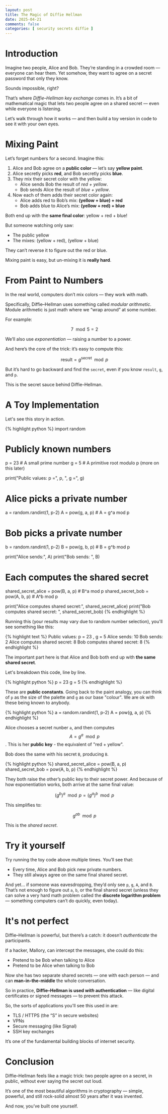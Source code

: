 ```yaml
---
layout: post
title: The Magic of Diffie Hellman
date: 2025-04-21
comments: false
categories: [ security secrets diffie ]
---
```


# Introduction

Imagine two people, Alice and Bob. They’re standing in a crowded room — everyone can hear them. Yet somehow, they want 
to agree on a secret password that only they know.

Sounds impossible, right?

That’s where *Diffie–Hellman key exchange* comes in. It’s a bit of mathematical magic that lets two people agree on a 
shared secret — even while everyone is listening.

Let’s walk through how it works — and then build a toy version in code to see it with your own eyes.

# Mixing Paint

Let’s forget numbers for a second. Imagine this:

1. Alice and Bob agree on a **public color** — let’s say **yellow paint**.
2. Alice secretly picks **red**, and Bob secretly picks **blue**.
3. They mix their secret color with the yellow:
   * Alice sends Bob the result of _red + yellow_.
   * Bob sends Alice the result of _blue + yellow_.
4. Now each of them adds their secret color again:
   * Alice adds red to Bob’s mix: **(yellow + blue) + red**
   * Bob adds blue to Alice’s mix: **(yellow + red) + blue**

Both end up with the **same final color**: yellow + red + blue!

But someone watching only saw:

* The public yellow
* The mixes: (yellow + red), (yellow + blue)

They can’t reverse it to figure out the red or blue. 

Mixing paint is easy, but un-mixing it is **really hard**.

# From Paint to Numbers

In the real world, computers don’t mix colors — they work with math.

Specifically, Diffie–Hellman uses something called *modular arithmetic*. Module arithmetic is just math where we 
“wrap around” at some number.

For example:

$$
7 \mod 5 = 2
$$

We’ll also use *exponentiation* — raising a number to a power.

And here’s the core of the trick: it’s easy to compute this:

$$
\text{result} = g^{\text{secret}} \mod p
$$

But it’s hard to go backward and find the `secret`, even if you know `result`, `g`, and `p`.

This is the secret sauce behind Diffie–Hellman.

# A Toy Implementation

Let's see this story in action.

{% highlight python %}
import random

# Publicly known numbers
p = 23      # A small prime number
g = 5       # A primitive root modulo p (more on this later)

print("Public values:  p =", p, ", g =", g)

# Alice picks a private number
a = random.randint(1, p-2)
A = pow(g, a, p)   # A = g^a mod p

# Bob picks a private number
b = random.randint(1, p-2)
B = pow(g, b, p)   # B = g^b mod p

print("Alice sends:", A)
print("Bob sends:  ", B)

# Each computes the shared secret
shared_secret_alice = pow(B, a, p)   # B^a mod p
shared_secret_bob = pow(A, b, p)     # A^b mod p

print("Alice computes shared secret:", shared_secret_alice)
print("Bob computes shared secret:  ", shared_secret_bob)
{% endhighlight %}

Running this (your results may vary due to random number selection), you'll see something like this:

{% highlight text %}
Public values:  p = 23 , g = 5
Alice sends: 10
Bob sends:   2
Alice computes shared secret: 8
Bob computes shared secret:   8
{% endhighlight %}

The important part here is that Alice and Bob both end up with **the same shared secret**.

Let's breakdown this code, line by line.

{% highlight python %}
p = 23
g = 5
{% endhighlight %}

These are **public constants**. Going back to the paint analogy, you can think of `p` as the size of the palette and `g` 
as our base "colour". We are ok with these being known to anybody.

{% highlight python %}
a = random.randint(1, p-2)
A = pow(g, a, p)
{% endhighlight %}

Alice chooses a secret nunber `a`, and then computes $$ A = g^a \mod p $$. This is her **public key** - the equivalent of 
"red + yellow".

Bob does the same with his secret `B`, producing `B`.

{% highlight python %}
shared_secret_alice = pow(B, a, p)
shared_secret_bob = pow(A, b, p)
{% endhighlight %}

They both raise the other’s public key to their secret power. And because of how exponentiation works, both arrive at 
the same final value:

$$
(g^b)^a \mod p = (g^a)^b \mod p
$$

This simplifies to:

$$
g^{ab} \mod p
$$

This is the *shared secret*.

# Try it yourself

Try running the toy code above multiple times. You’ll see that:

* Every time, Alice and Bob pick new private numbers.
* They still always agree on the same final shared secret.

And yet… if someone was eavesdropping, they’d only see `p`, `g`, `A`, and `B`. That’s not enough to figure out `a`, 
`b`, or the final shared secret (unless they can solve a very hard math problem called the **discrete logarithm problem** — 
something computers can’t do quickly, even today).

# It's not perfect

Diffie–Hellman is powerful, but there’s a catch: it doesn’t _authenticate_ the participants.

If a hacker, Mallory, can intercept the messages, she could do this:
* Pretend to be Bob when talking to Alice
* Pretend to be Alice when talking to Bob

Now she has two separate shared secrets — one with each person — and can **man-in-the-middle** the whole conversation.

So in practice, **Diffie–Hellman is used _with_ authentication** — like digital certificates or signed messages — to 
prevent this attack.

So, the sorts of applications you'll see this used in are:

* TLS / HTTPS (the “S” in secure websites)
* VPNs
* Secure messaging (like Signal)
* SSH key exchanges

It’s one of the fundamental building blocks of internet security.

# Conclusion

Diffie–Hellman feels like a magic trick: two people agree on a secret, in public, without ever saying the secret out 
loud.

It’s one of the most beautiful algorithms in cryptography — simple, powerful, and still rock-solid almost 50 years 
after it was invented.

And now, you’ve built one yourself.